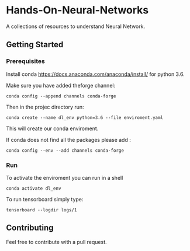 # Hands-On-Neural-Networks

A collections of resources to understand Neural Network.

## Getting Started

### Prerequisites

Install conda https://docs.anaconda.com/anaconda/install/ for python 3.6.

Make sure you have added theforge channel:

```
conda config --append channels conda-forge
```

Then in the projec directory run:

```
conda create --name dl_env python=3.6 --file enviroment.yaml
```

This will create our conda enviroment.

If conda does not find all the packages please add :

```
conda config --env --add channels conda-forge
```

### Run
To activate the enviroment you can run in a shell

```
conda activate dl_env
```

To run tensorboard simply type:

```
tensorboard --logdir logs/1
```

## Contributing

Feel free to contribute with a pull request.
